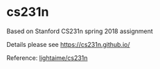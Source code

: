 # cs231n
Based on Stanford CS231n spring 2018 assignment

Details please see https://cs231n.github.io/

Reference: [lightaime/cs231n](https://github.com/lightaime/cs231n)
